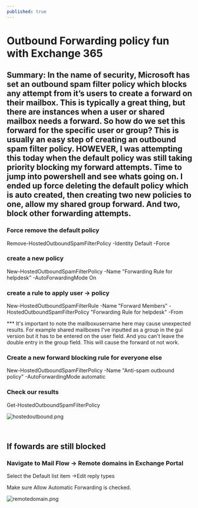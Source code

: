 ```yaml
---
published: true
---
```

# Outbound Forwarding policy fun with Exchange 365

## Summary:  In the name of security, Microsoft has set an outbound spam filter policy which blocks any attempt from it’s users to create a forward on their mailbox.  This is typically a great thing, but there are instances when a user or shared mailbox needs a forward.  So how do we set this forward for the specific user or group?  This is usually an easy step of creating an outbound spam filter policy.   HOWEVER, I was attempting this today when the default policy was still taking priority blocking my forward attempts.  Time to jump into powershell and see whats going on.  I ended up force deleting the default policy which is auto created, then creating two new policies to one, allow my shared group forward.  And two, block other forwarding attempts.

### Force remove the default policy
Remove-HostedOutboundSpamFilterPolicy -Identity Default -Force


### create a new policy 
New-HostedOutboundSpamFilterPolicy -Name "Forwarding Rule for helpdesk" -AutoForwardingMode On

###  create a rule to apply user → policy
New-HostedOutboundSpamFilterRule -Name "Forward Members" -HostedOutboundSpamFilterPolicy "Forwarding Rule for helpdesk" -From <mailboxusername>

*** It's important to note the mailboxusername here may cause unexpected results.  For example shared mailboxes I've inputted as a group in the gui version but it has to be entered on the user field.  And you can't leave the double entry in the group field.  This will cause the forward ot not work.  


###  Create a new forward blocking rule for everyone else 
 New-HostedOutboundSpamFilterPolicy -Name "Anti-spam outbound policy" -AutoForwardingMode automatic


### Check our results
Get-HostedOutboundSpamFilterPolicy

![hostedoutbound.png]({{site.baseurl}}/hostedoutbound.png)


<br>

## If fowards are still blocked
### Navigate to Mail Flow -> Remote domains in Exchange Portal

Select the Default list item ->Edit reply types

Make sure Allow Automatic Forwarding is checked.

![remotedomain.png]({{site.baseurl}}/remotedomain.png)

